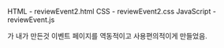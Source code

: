 HTML - reviewEvent2.html
CSS - reviewEvent2.css
JavaScript - reviewEvent.js

가 내가 만든것
이벤트 페이지를 역동적이고 사용편의적이게 만들었음.
